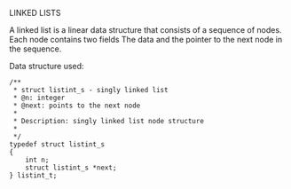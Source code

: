 LINKED LISTS

A linked list is a linear data structure that consists of a sequence of nodes. Each node contains two fields
The data and the pointer to the next node in the sequence.

Data structure used:

```
/**
 * struct listint_s - singly linked list
 * @n: integer
 * @next: points to the next node
 *
 * Description: singly linked list node structure
 * 
 */
typedef struct listint_s
{
    int n;
    struct listint_s *next;
} listint_t;
```
